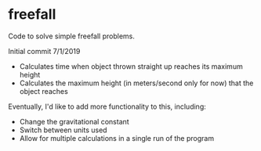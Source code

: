 # freefall
Code to solve simple freefall problems.

Initial commit 7/1/2019

  - Calculates time when object thrown straight up reaches its maximum height
  - Calculates the maximum height (in meters/second only for now) that the object reaches
  
Eventually, I'd like to add more functionality to this, including:
  - Change the gravitational constant
  - Switch between units used
  - Allow for multiple calculations in a single run of the program
